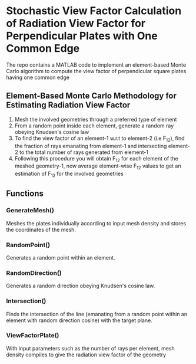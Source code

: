 # Stochastic View Factor Calculation of Radiation View Factor for Perpendicular Plates with One Common Edge
The repo contains a MATLAB code to implement an element-based Monte Carlo algorithm to compute the view factor of perpendicular square plates having one common edge
## Element-Based Monte Carlo Methodology for Estimating Radiation View Factor
1. Mesh the involved  geometries through a preferred type of element
2. From a random point inside each element, generate a random ray obeying Knudsen's cosine law
3. To find the view factor of an element-1 w.r.t to element-2 (i.e F<sub>12</sub>), find the fraction of rays emanating from element-1 and intersecting element-2 to the total number of rays generated from element-1
4. Following this procedure you will obtain  F<sub>12</sub> for each element of the meshed geometry-1, now average element-wise  F<sub>12</sub> values to get an estimation of  F<sub>12</sub> for the involved geometries

## Functions
### GenerateMesh()
Meshes the plates individually according to input mesh density and stores the coordinates of the mesh. 
### RandomPoint()
Generates a random point within an element. 
### RandomDirection()
Generates a random direction obeying Knudsen's cosine law.
### Intersection()
Finds the intersection of the line (emanating from a random point within an element with random direction cosine) with the target plane.
### ViewFactorPlate()
With input parameters such as the number of rays per element, mesh density compiles to give the radiation view factor of the geometry
